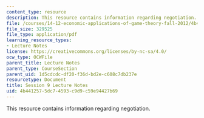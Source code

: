 ```yaml
---
content_type: resource
description: This resource contains information regarding negotiation.
file: /courses/14-12-economic-applications-of-game-theory-fall-2012/4b4412575dc74593c9d9c59e94427b69_MIT14_12F12_chapter9.pdf
file_size: 329525
file_type: application/pdf
learning_resource_types:
- Lecture Notes
license: https://creativecommons.org/licenses/by-nc-sa/4.0/
ocw_type: OCWFile
parent_title: Lecture Notes
parent_type: CourseSection
parent_uid: 1d5cdcdc-df20-f36d-bd2e-c608c7db237e
resourcetype: Document
title: Session 9 Lecture Notes
uid: 4b441257-5dc7-4593-c9d9-c59e94427b69
---
```

This resource contains information regarding negotiation.